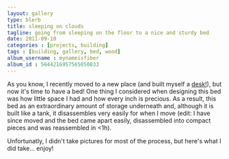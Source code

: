 ```yaml
---
layout: gallery
type: blerb
title: sleeping on clouds
tagline: going from sleeping on the floor to a nice and sturdy bed
date: 2011-09-10
categories : [projects, building]
tags : [building, gallery, bed, wood]
album_username : mynameisfiber
album_id : 5644216957565050033
---
```


As you know, I recently moved to a new place (and built myself a
[desk!](/projects/building/2011/09/10/desk-building/)), but now it's time to
have a bed!  One thing I considered when designing this bed was how little
space I had and how every inch is precious.  As a result, this bed as an
extraordinary amount of storage underneath and, although it is built like a
tank, it disassembles very easily for when I move (edit: I have since moved and
the bed came apart easily, disassembled into compact pieces and was reassembled
in &lt;1h).

Unfortunatly, I didn't take pictures for most of the process, but here's what I
did take... enjoy!
